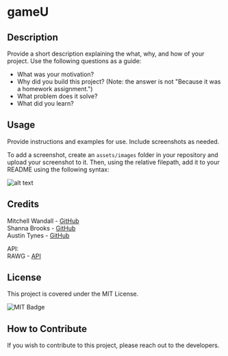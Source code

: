 # gameU

## Description

Provide a short description explaining the what, why, and how of your project. Use the following questions as a guide:

- What was your motivation?
- Why did you build this project? (Note: the answer is not "Because it was a homework assignment.")
- What problem does it solve?
- What did you learn?

## Usage

Provide instructions and examples for use. Include screenshots as needed.

To add a screenshot, create an `assets/images` folder in your repository and upload your screenshot to it. Then, using the relative filepath, add it to your README using the following syntax:

![alt text](assets/images/screenshot.png)

## Credits

Mitchell Wandall - [GitHub](https://github.com/MWandall) <br/>
Shanna Brooks - [GitHub](https://github.com/shanna-not-shawna) <br/>
Austin Tynes - [GitHub](https://github.com/austintynes) <br/>

API: <br/>
RAWG - [API](https://rawg.io/apidocs) <br/>

## License

This project is covered under the MIT License.

![MIT Badge](https://img.shields.io/badge/License-MIT-blue)


## How to Contribute

If you wish to contribute to this project, please reach out to the developers.
